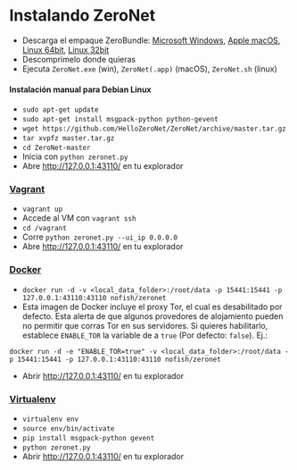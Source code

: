 # Instalando ZeroNet

* Descarga el empaque ZeroBundle: [Microsoft Windows](https://github.com/HelloZeroNet/ZeroNet-win/archive/dist/ZeroNet-win.zip), [Apple macOS](https://github.com/HelloZeroNet/ZeroNet-mac/archive/dist/ZeroNet-mac.zip), [Linux 64bit](https://github.com/HelloZeroNet/ZeroBundle/raw/master/dist/ZeroBundle-linux64.tar.gz), [Linux 32bit](https://github.com/HelloZeroNet/ZeroBundle/raw/master/dist/ZeroBundle-linux32.tar.gz)
* Descomprimelo donde quieras
* Ejecuta `ZeroNet.exe` (win), `ZeroNet(.app)` (macOS), `ZeroNet.sh` (linux)

#### Instalación manual para Debian Linux

* `sudo apt-get update`
* `sudo apt-get install msgpack-python python-gevent`
* `wget https://github.com/HelloZeroNet/ZeroNet/archive/master.tar.gz`
* `tar xvpfz master.tar.gz`
* `cd ZeroNet-master`
* Inicia con `python zeronet.py`
* Abre http://127.0.0.1:43110/ en tu explorador

### [Vagrant](https://www.vagrantup.com/)

* `vagrant up`
* Accede al VM con `vagrant ssh`
* `cd /vagrant`
* Corre `python zeronet.py --ui_ip 0.0.0.0`
* Abre http://127.0.0.1:43110/ en tu explorador

### [Docker](https://www.docker.com/)
* `docker run -d -v <local_data_folder>:/root/data -p 15441:15441 -p 127.0.0.1:43110:43110 nofish/zeronet`
* Esta imagen de Docker incluye el proxy Tor, el cual es desabilitado por defecto. Esta alerta de que algunos provedores de alojamiento pueden no permitir que corras Tor en sus servidores. Si quieres habilitarlo, establece `ENABLE_TOR` la variable de a `true` (Por defecto: `false`). Ej.:

 `docker run -d -e "ENABLE_TOR=true" -v <local_data_folder>:/root/data -p 15441:15441 -p 127.0.0.1:43110:43110 nofish/zeronet`
* Abrir http://127.0.0.1:43110/ en tu explorador


### [Virtualenv](https://virtualenv.readthedocs.org/en/latest/)

* `virtualenv env`
* `source env/bin/activate`
* `pip install msgpack-python gevent`
* `python zeronet.py`
* Abrir http://127.0.0.1:43110/ en tu explorador


